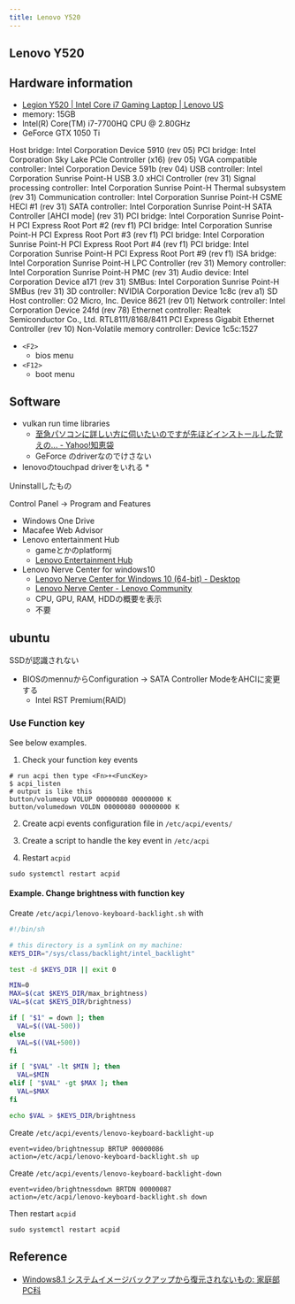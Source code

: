 ```yaml
---
title: Lenovo Y520
---
```


## Lenovo Y520


## Hardware information
* [Legion Y520 \| Intel Core i7 Gaming Laptop \| Lenovo US](https://www3.lenovo.com/us/en/laptops/ideapad/lenovo-legion-y-series-laptops/Legion-Y520/p/88GMY500808)
* memory: 15GB
* Intel(R) Core(TM) i7-7700HQ CPU @ 2.80GHz
* GeForce GTX 1050 Ti


Host bridge: Intel Corporation Device 5910 (rev 05)
PCI bridge: Intel Corporation Sky Lake PCIe Controller (x16) (rev 05)
VGA compatible controller: Intel Corporation Device 591b (rev 04)
USB controller: Intel Corporation Sunrise Point-H USB 3.0 xHCI Controller (rev 31)
Signal processing controller: Intel Corporation Sunrise Point-H Thermal subsystem (rev 31)
Communication controller: Intel Corporation Sunrise Point-H CSME HECI #1 (rev 31)
SATA controller: Intel Corporation Sunrise Point-H SATA Controller [AHCI mode] (rev 31)
PCI bridge: Intel Corporation Sunrise Point-H PCI Express Root Port #2 (rev f1)
PCI bridge: Intel Corporation Sunrise Point-H PCI Express Root Port #3 (rev f1)
PCI bridge: Intel Corporation Sunrise Point-H PCI Express Root Port #4 (rev f1)
PCI bridge: Intel Corporation Sunrise Point-H PCI Express Root Port #9 (rev f1)
ISA bridge: Intel Corporation Sunrise Point-H LPC Controller (rev 31)
Memory controller: Intel Corporation Sunrise Point-H PMC (rev 31)
Audio device: Intel Corporation Device a171 (rev 31)
SMBus: Intel Corporation Sunrise Point-H SMBus (rev 31)
3D controller: NVIDIA Corporation Device 1c8c (rev a1)
SD Host controller: O2 Micro, Inc. Device 8621 (rev 01)
Network controller: Intel Corporation Device 24fd (rev 78)
Ethernet controller: Realtek Semiconductor Co., Ltd. RTL8111/8168/8411 PCI Express Gigabit Ethernet Controller (rev 10)
Non-Volatile memory controller: Device 1c5c:1527

* `<F2>`
    * bios menu
* `<F12>`
    * boot menu


## Software
* vulkan run time libraries
  * [至急パソコンに詳しい方に伺いたいのですが先ほどインストールした覚えの... - Yahoo!知恵袋](https://detail.chiebukuro.yahoo.co.jp/qa/question_detail/q11156757246)
  * GeForce のdriverなのでけさない
* lenovoのtouchpad driverをいれる
  * 

Uninstallしたもの

Control Panel -> Program and Features

* Windows One Drive
* Macafee Web Advisor
* Lenovo entertainment Hub
  * gameとかのplatformj
  * [Lenovo Entertainment Hub](https://support.lenovo.com/nz/en/downloads/ds501007)
* Lenovo Nerve Center for windows10
  * [Lenovo Nerve Center for Windows 10 (64-bit) - Desktop](https://support.lenovo.com/nz/en/downloads/ds111752)
  * [Lenovo Nerve Center - Lenovo Community](https://forums.lenovo.com/t5/Gaming-Desktops-Knowledge-Base/Lenovo-Nerve-Center/ta-p/3588946)
  * CPU, GPU, RAM, HDDの概要を表示
  * 不要

## ubuntu
SSDが認識されない

* BIOSのmennuからConfiguration -> SATA Controller ModeをAHCIに変更する
    * Intel RST Premium(RAID)


### Use Function key
See below examples.

1. Check your function key events

```
# run acpi then type <Fn>+<FuncKey>
$ acpi_listen
# output is like this
button/volumeup VOLUP 00000080 00000000 K
button/volumedown VOLDN 00000080 00000000 K
```

2. Create acpi events configuration file in `/etc/acpi/events/`


3. Create a script to handle the key event in `/etc/acpi`


4. Restart `acpid`

```
sudo systemctl restart acpid
```


#### Example. Change brightness with function key
Create `/etc/acpi/lenovo-keyboard-backlight.sh` with

```sh
#!/bin/sh

# this directory is a symlink on my machine:
KEYS_DIR="/sys/class/backlight/intel_backlight"

test -d $KEYS_DIR || exit 0

MIN=0
MAX=$(cat $KEYS_DIR/max_brightness)
VAL=$(cat $KEYS_DIR/brightness)

if [ "$1" = down ]; then
  VAL=$((VAL-500))
else
  VAL=$((VAL+500))
fi

if [ "$VAL" -lt $MIN ]; then
  VAL=$MIN
elif [ "$VAL" -gt $MAX ]; then
  VAL=$MAX
fi

echo $VAL > $KEYS_DIR/brightness
```

Create `/etc/acpi/events/lenovo-keyboard-backlight-up`

```
event=video/brightnessup BRTUP 00000086
action=/etc/acpi/lenovo-keyboard-backlight.sh up
```

Create `/etc/acpi/events/lenovo-keyboard-backlight-down`

```
event=video/brightnessdown BRTDN 00000087
action=/etc/acpi/lenovo-keyboard-backlight.sh down
```

Then restart `acpid`

```
sudo systemctl restart acpid
```

## Reference
* [Windows8.1 システムイメージバックアップから復元されないもの: 家庭部PC科](http://fanblogs.jp/honeycome/archive/45/0)
